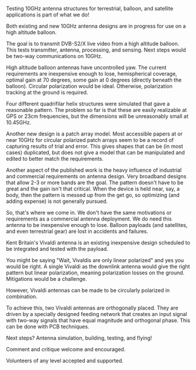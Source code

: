 Testing 10GHz antenna structures for terrestrial, balloon, and satellite applications is part of what we do! 

Both existing and new 10GHz antenna designs are in progress for  use on a high altitude balloon. 

The goal is to transmit DVB-S2/X live video from a high altitude balloon. This tests transmitter, antenna, processing, and sensing. Next steps would be two-way communications on 10GHz.  

High altitude balloon antennas have uncontrolled yaw. The current requirements are inexpensive enough to lose,  hemispherical coverage, optimal gain at 70 degrees, some gain at 0 degrees (directly beneath the balloon). Circular polarization would be ideal. Otherwise, polarization tracking at the ground is required.

Four different quadrifilar helix structures were simulated that gave a reasonable pattern. The problem so far is that these are easily realizable at GPS or 23cm frequencies, but the dimensions will be unreasonably small at 10.45GHz.

Another new design is a patch array model. Most accessible papers at or near 10GHz for circular polarized patch arrays seem to be a record of capturing results of trial and error. This gives shapes that can be (in most cases) duplicated, but does not give a model that can be manipulated and edited to better match the requirements. 

Another aspect of the published work is the heavy influence of industrial and commercial requirements on antenna design. Very broadband designs that allow 2-3 or more bands are the goal. The pattern doesn't have to be great and the gain isn't that critical. When the device is held near, say, a body, then the pattern is messed up from the get go, so optimizing (and adding expense) is not generally pursued.

So, that's where we come in. We don't have the same motivations or requirements as a commercial antenna deployment. We do need this antenna to be inexpensive enough to lose. Balloon payloads (and satellites, and even terrestrial gear) are lost in accidents and failures.

Kent Britain's Vivaldi antenna is an existing inexpensive design scheduled to be integrated and tested with the payload.

You might be saying "Wait, Vivaldis are only linear polarized" and yes you would be right. A single Vivaldi as the downlink antenna would give the right pattern but linear polarization, meaning polarization losses on the ground. Mitigations would be a challenge. 

However, Vivaldi antennas can be made to be circularly polarized in combination.

To achieve this, two Vivaldi antennas are orthogonally placed. They are driven by a specially designed feeding network that creates an input signal with two-way signals that have equal magnitude and orthogonal phase. This can be done with PCB techniques. 

Next steps? Antenna simulation, building, testing, and flying!

Comment and critique welcome and encouraged. 

Volunteers of any level accepted and supported. 
